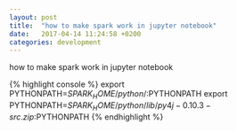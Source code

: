 ```yaml
---
layout: post
title:  "how to make spark work in jupyter notebook"
date:   2017-04-14 11:24:58 +0200
categories: development
---
```


how to make spark work in jupyter notebook

{% highlight console %}
export PYTHONPATH=$SPARK_HOME/python/:$PYTHONPATH
export PYTHONPATH=$SPARK_HOME/python/lib/py4j-0.10.3-src.zip:$PYTHONPATH
{% endhighlight %}